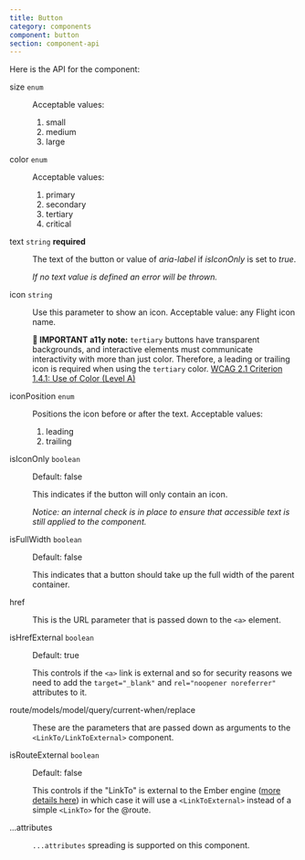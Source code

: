 ```yaml
---
title: Button
category: components
component: button
section: component-api
---
```


Here is the API for the component:

<dl class="dummy-component-props" aria-labelledby="component-api-button"><dt>size <code>enum</code></dt><dd><p>Acceptable values:</p><ol><li>small</li><li class="default">medium</li><li>large</li></ol></dd><dt>color <code>enum</code></dt><dd><p>Acceptable values:</p><ol><li class="default">primary</li><li>secondary</li><li>tertiary</li><li>critical</li></ol></dd><dt>text <code>string</code> <strong class="required">required</strong></dt><dd><p>The text of the button or value of <em>aria-label</em> if <em>isIconOnly</em> is set to <em>true</em>.</p><p><em>If no text value is defined an error will be thrown.</em></p></dd><dt>icon <code>string</code></dt><dd><p>Use this parameter to show an icon. Acceptable value: any Flight icon name.</p><p><strong>🚨 IMPORTANT a11y note:</strong> <code class="dummy-code">tertiary</code> buttons have transparent backgrounds, and interactive elements must communicate interactivity with more than just color. Therefore, a leading or trailing icon is required when using the <code class="dummy-code">tertiary</code> color. <a href="https://www.w3.org/WAI/WCAG21/quickref/?showtechniques=141#use-of-color" target="_blank" rel="noopener noreferrer">WCAG 2.1 Criterion 1.4.1: Use of Color (Level A)</a></p></dd><dt>iconPosition <code>enum</code></dt><dd><p>Positions the icon before or after the text. Acceptable values:</p><ol><li class="default">leading</li><li>trailing</li></ol></dd><dt>isIconOnly <code>boolean</code></dt><dd><p>Default: <span class="default">false</span></p><p>This indicates if the button will only contain an icon.</p><p><em>Notice: an internal check is in place to ensure that accessible text is still applied to the component.</em></p></dd><dt>isFullWidth <code>boolean</code></dt><dd><p>Default: <span class="default">false</span></p><p>This indicates that a button should take up the full width of the parent container.</p></dd><dt>href</dt><dd><p>This is the URL parameter that is passed down to the <code>&lt;a&gt;</code> element.</p></dd><dt>isHrefExternal <code>boolean</code></dt><dd><p>Default: <span class="default">true</span></p><p>This controls if the <code>&lt;a&gt;</code> link is external and so for security reasons we need to add the <code>target="_blank"</code> and <code>rel="noopener noreferrer"</code> attributes to it.</p></dd><dt>route/models/model/query/current-when/replace</dt><dd><p>These are the parameters that are passed down as arguments to the <code>&lt;LinkTo/LinkToExternal&gt;</code> component.</p></dd><dt>isRouteExternal <code>boolean</code></dt><dd><p>Default: <span class="default">false</span></p><p>This controls if the "LinkTo" is external to the Ember engine (<a href="https://ember-engines.com/docs/link-to-external" target="_blank" rel="noopener noreferrer">more details here</a>) in which case it will use a <code>&lt;LinkToExternal&gt;</code> instead of a simple <code>&lt;LinkTo&gt;</code> for the @route.</p></dd><dt>...attributes</dt><dd><p><code class="dummy-code">...attributes</code> spreading is supported on this component.</p></dd></dl>
